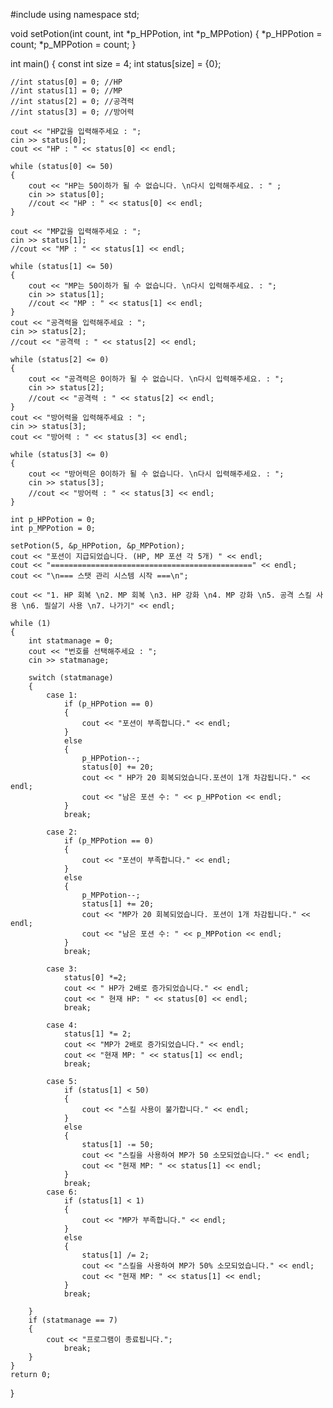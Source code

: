 #include <iostream>
using namespace std;

void setPotion(int count, int *p_HPPotion, int *p_MPPotion)
{
	*p_HPPotion = count;
	*p_MPPotion = count;
}

int main()
{
	const int size = 4;
	int status[size] = {0};

	//int status[0] = 0; //HP
	//int status[1] = 0; //MP
	//int status[2] = 0; //공격력
	//int status[3] = 0; //방어력

	cout << "HP값을 입력해주세요 : ";
	cin >> status[0];
	cout << "HP : " << status[0] << endl;

	while (status[0] <= 50)
	{
		cout << "HP는 50이하가 될 수 없습니다. \n다시 입력해주세요. : " ;
		cin >> status[0];
		//cout << "HP : " << status[0] << endl;
	}

	cout << "MP값을 입력해주세요 : ";
	cin >> status[1];
	//cout << "MP : " << status[1] << endl;

	while (status[1] <= 50)
	{
		cout << "MP는 50이하가 될 수 없습니다. \n다시 입력해주세요. : ";
		cin >> status[1];
		//cout << "MP : " << status[1] << endl;
	}
	cout << "공격력을 입력해주세요 : ";
	cin >> status[2];
	//cout << "공격력 : " << status[2] << endl;

	while (status[2] <= 0)
	{
		cout << "공격력은 0이하가 될 수 없습니다. \n다시 입력해주세요. : ";
		cin >> status[2];
		//cout << "공격력 : " << status[2] << endl;
	}
	cout << "방어력을 입력해주세요 : ";
	cin >> status[3];
	cout << "방어력 : " << status[3] << endl;

	while (status[3] <= 0)
	{
		cout << "방어력은 0이하가 될 수 없습니다. \n다시 입력해주세요. : ";
		cin >> status[3];
		//cout << "방어력 : " << status[3] << endl;
	}

	int p_HPPotion = 0;
	int p_MPPotion = 0;

	setPotion(5, &p_HPPotion, &p_MPPotion);
	cout << "포션이 지급되었습니다. (HP, MP 포션 각 5개) " << endl;
	cout << "=============================================" << endl;
	cout << "\n=== 스탯 관리 시스템 시작 ===\n";
	
	cout << "1. HP 회복 \n2. MP 회복 \n3. HP 강화 \n4. MP 강화 \n5. 공격 스킬 사용 \n6. 필살기 사용 \n7. 나가기" << endl;

	while (1)
	{
		int statmanage = 0;
		cout << "번호를 선택해주세요 : ";
		cin >> statmanage;

		switch (statmanage)
		{
			case 1:
				if (p_HPPotion == 0)
				{
					cout << "포션이 부족합니다." << endl;
				}
				else
				{
					p_HPPotion--;
					status[0] += 20;
					cout << " HP가 20 회복되었습니다.포션이 1개 차감됩니다." << endl;
					cout << "남은 포션 수: " << p_HPPotion << endl;
				}
				break;

			case 2:
				if (p_MPPotion == 0)
				{
					cout << "포션이 부족합니다." << endl;
				}
				else
				{
					p_MPPotion--;
					status[1] += 20;
					cout << "MP가 20 회복되었습니다. 포션이 1개 차감됩니다." << endl;
					cout << "남은 포션 수: " << p_MPPotion << endl;
				}
				break;

			case 3:
				status[0] *=2;
				cout << " HP가 2배로 증가되었습니다." << endl;
				cout << " 현재 HP: " << status[0] << endl;
				break;

			case 4:
				status[1] *= 2;
				cout << "MP가 2배로 증가되었습니다." << endl;
				cout << "현재 MP: " << status[1] << endl;
				break;

			case 5:
				if (status[1] < 50)
				{
					cout << "스킬 사용이 불가합니다." << endl;
				}
				else
				{
					status[1] -= 50;
					cout << "스킬을 사용하여 MP가 50 소모되었습니다." << endl;
					cout << "현재 MP: " << status[1] << endl;
				}
				break;
			case 6:
				if (status[1] < 1)
				{
					cout << "MP가 부족합니다." << endl;
				}
				else
				{
					status[1] /= 2;
					cout << "스킬을 사용하여 MP가 50% 소모되었습니다." << endl;
					cout << "현재 MP: " << status[1] << endl;
				}
				break;
			
		}
		if (statmanage == 7)
		{
			cout << "프로그램이 종료됩니다.";
				break;
		}
	}
	return 0;
}

